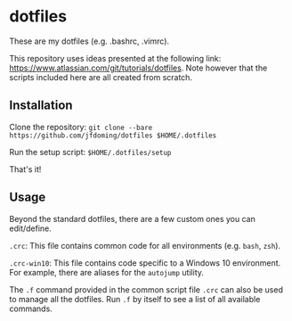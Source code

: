 # dotfiles
These are my dotfiles (e.g. .bashrc, .vimrc).

This repository uses ideas presented at the following link: https://www.atlassian.com/git/tutorials/dotfiles. Note however that the scripts included here are all created from scratch.

## Installation
Clone the repository: `git clone --bare https://github.com/jfdoming/dotfiles $HOME/.dotfiles`

Run the setup script: `$HOME/.dotfiles/setup`

That's it!

## Usage
Beyond the standard dotfiles, there are a few custom ones you can edit/define.

`.crc`: This file contains common code for all environments (e.g. `bash`, `zsh`).

`.crc-win10`: This file contains code specific to a Windows 10 environment. For example, there are aliases for the `autojump` utility.

The `.f` command provided in the common script file `.crc` can also be used to manage all the dotfiles. Run `.f` by itself to see a list of all available commands.
